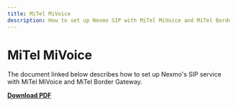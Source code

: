 ```yaml
---
title: MiTel MiVoice
description: How to set up Nexmo SIP with MiTel MiVoice and MiTel Border Gateway
---
```


# MiTel MiVoice

The document linked below describes how to set up Nexmo's SIP service with MiTel MiVoice and MiTel Border Gateway.

**[Download PDF](/assets/pdf/nexmo-sip-mitel-mivoice.pdf)**
